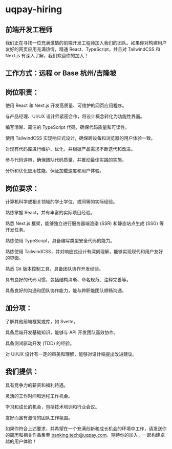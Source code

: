 # uqpay-hiring

## 前端开发工程师

我们正在寻找一位充满激情的前端开发工程师加入我们的团队。如果你对构建用户友好的网页应用充满热情，精通 React、TypeScript，并且对 TailwindCSS 和 Next.js 有深入了解，我们欢迎你的加入！

## 工作方式：远程 or Base 杭州/吉隆坡

## 岗位职责：

使用 React 和 Next.js 开发高质量、可维护的网页应用程序。

与产品经理、UI/UX 设计师紧密合作，将设计概念转化为功能性界面。

编写清晰、简洁的 TypeScript 代码，确保代码质量和可读性。

使用 TailwindCSS 实现响应式设计，确保跨设备和浏览器的用户体验一致。

对现有代码库进行维护、优化，并根据产品需求不断迭代和改进。

参与代码评审，确保团队代码质量，并推动最佳实践的实施。

分析和优化应用性能，保证加载速度和用户体验。

## 岗位要求：

计算机科学或相关领域的学士学位，或同等的实际经验。

熟练掌握 React，并有丰富的实际项目经验。

熟悉 Next.js 框架，能够独立进行服务器端渲染 (SSR) 和静态站点生成 (SSG) 等开发任务。

熟练使用 TypeScript，具备编写类型安全代码的能力。

熟练使用 TailwindCSS，并对响应式设计有深刻理解，能够实现现代和用户友好的界面。

熟悉 Git 版本控制工具，具备团队协作开发经验。

具有良好的代码习惯，包括结构清晰、命名规范、注释完善等。

具备良好的沟通和团队协作能力，能与跨职能团队顺畅沟通。

## 加分项：

了解其他前端框架或库，如 Svelte。

具备后端开发基础知识，能够与 API 开发团队高效协作。

具备测试驱动开发 (TDD) 的经验。

对 UI/UX 设计有一定的审美和理解，能够对设计稿提出改进建议。

## 我们提供：

具有竞争力的薪资和福利待遇。

灵活的工作时间和远程工作机会。

学习和成长的机会，包括技术培训和行业会议。

友好而富有激情的团队工作氛围。

如果你符合上述要求，并希望在一个充满创新和成长机会的环境中工作，请发送你的简历和相关作品集至 banking.tech@uqpay.com。期待你的加入，一起构建卓越的用户体验！

